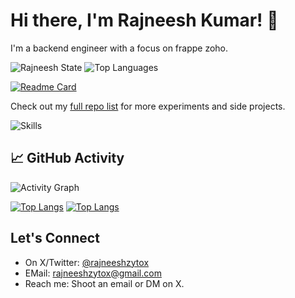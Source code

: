 # Hi there, I'm Rajneesh Kumar! 👋

I'm a backend engineer with a focus on frappe zoho. 

![Rajneesh State](https://github-readme-stats.vercel.app/api?username=rajneeshzytox&show_icons=true&theme=transparent&hide_border=true)
![Top Languages](https://github-readme-stats.vercel.app/api/top-langs/?username=rajneeshzytox&layout=compact&theme=transparent&hide_border=true)

[![Readme Card](https://github-readme-stats.vercel.app/api/pin/?username=rajneeshzytox&repo=React-Todo-App)](https://github.com/rajneeshzytox/React-Todo-App)

Check out my [full repo list](https://github.com/rajneeshzytox?tab=repositories) for more experiments and side projects.

![Skills](https://skillicons.dev/icons?i=go,python,docker,k8s,terraform,prometheus,grafana)

## 📈 GitHub Activity
![Activity Graph](https://github-readme-activity-graph.vercel.app/graph?username=rajneeshzytox&theme=radical&hide_border=true)

[![Top Langs](https://github-readme-stats.vercel.app/api/top-langs/?username=rajneeshzytox&layout=pie)](https://github.com/anuraghazra/github-readme-stats)
[![Top Langs](https://github-readme-stats.vercel.app/api/top-langs/?username=rajneeshzytox&layout=donut-vertical)](https://github.com/anuraghazra/github-readme-stats)


## Let's Connect
- On X/Twitter: [@rajneeshzytox](https://twitter.com/rajneeshzytox)
- EMail: rajneeshzytox@gmail.com
- Reach me: Shoot an email or DM on X.
